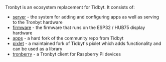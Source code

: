 Tronbyt is an ecosystem replacement for Tidbyt. It consists of:
* [server](https://github.com/tronbyt/server) - the system for adding and configuring apps as well as serving to the Tronbyt hardware
* [firmware](https://github.com/tronbyt/firmware-esp32) - the firmware that runs on the ESP32 / HUB75 display hardware
* [apps](https://github.com/tronbyt/apps) - a hard fork of the community repo from Tidbyt
* [pixlet](https://github.com/tronbyt/pixlet) - a maintained fork of Tidbyt's pixlet which adds functionality and can be used as a library
* [tronberry](https://github.com/tronbyt/tronberry) - a Tronbyt client for Raspberry Pi devices
